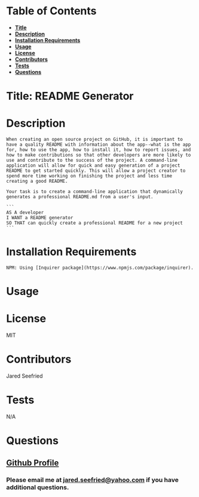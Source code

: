 # Table of Contents

  * **[Title](#Title:)**  
  * **[Description](#Description)**  
  * **[Installation Requirements](#Installation-Requirements)**  
  * **[Usage](#Usage)**  
  * **[License](#License)**    
  * **[Contributors](#Contributors)**  
  * **[Tests](#Tests)**  
  * **[Questions](#Questions)** 
  
  # Title: README Generator
  
  # Description
  
    When creating an open source project on GitHub, it is important to have a quality README with information about the app--what is the app for, how to use the app, how to install it, how to report issues, and how to make contributions so that other developers are more likely to use and contribute to the success of the project. A command-line application will allow for quick and easy generation of a project README to get started quickly. This will allow a project creator to spend more time working on finishing the project and less time creating a good README.

    Your task is to create a command-line application that dynamically generates a professional README.md from a user's input.
    
    ```
    AS A developer
    I WANT a README generator
    SO THAT can quickly create a professional README for a new project
    ```
  # Installation Requirements
  
    NPM: Using [Inquirer package](https://www.npmjs.com/package/inquirer).
  
  # Usage
  
    
  
  # License 
  
  MIT
  
  # Contributors
  
  Jared Seefried
  
  # Tests
  
  N/A
  
  # Questions
  
  ## [Github Profile](https://github.com/jaredseefried "Title")

  ### Please email me at jared.seefried@yahoo.com if you have additional questions. 